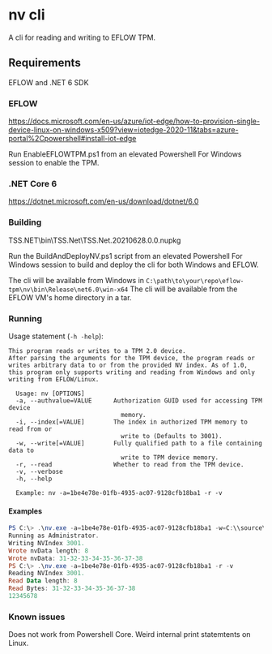 # nv cli

A cli for reading and writing to EFLOW TPM.

## Requirements

EFLOW and .NET 6 SDK

### EFLOW

https://docs.microsoft.com/en-us/azure/iot-edge/how-to-provision-single-device-linux-on-windows-x509?view=iotedge-2020-11&tabs=azure-portal%2Cpowershell#install-iot-edge

Run EnableEFLOWTPM.ps1 from an elevated Powershell For Windows session to enable the TPM.

### .NET Core 6

https://dotnet.microsoft.com/en-us/download/dotnet/6.0

### Building

TSS.NET\bin\TSS.Net\TSS.Net.20210628.0.0.nupkg

Run the BuildAndDeployNV.ps1 script from an elevated Powershell For Windows session to build and deploy the cli for both Windows and EFLOW.

The cli will be available from Windows in `C:\path\to\your\repo\eflow-tpm\nv\bin\Release\net6.0\win-x64`
The cli will be available from the EFLOW VM's home directory in a tar.

### Running

Usage statement (`-h -help`):

```text
This program reads or writes to a TPM 2.0 device.
After parsing the arguments for the TPM device, the program reads or writes arbitrary data to or from the provided NV index. As of 1.0, this program only supports writing and reading from Windows and only writing from EFLOW/Linux.

  Usage: nv [OPTIONS]
  -a, --authvalue=VALUE      Authorization GUID used for accessing TPM device
                               memory.
  -i, --index[=VALUE]        The index in authorized TPM memory to read from or
                               write to (Defaults to 3001).
  -w, --write[=VALUE]        Fully qualified path to a file containing data to
                               write to TPM device memory.
  -r, --read                 Whether to read from the TPM device.
  -v, --verbose
  -h, --help

  Example: nv -a=1be4e78e-01fb-4935-ac07-9128cfb18ba1 -r -v
```

#### Examples

```powershell
PS C:\> .\nv.exe -a=1be4e78e-01fb-4935-ac07-9128cfb18ba1 -w=C:\\source\\repos\\eflow-tpm\\test-key -v
Running as Administrator.
Writing NVIndex 3001.
Wrote nvData length: 8
Wrote nvData: 31-32-33-34-35-36-37-38
PS C:\> .\nv.exe -a=1be4e78e-01fb-4935-ac07-9128cfb18ba1 -r -v
Reading NVIndex 3001.
Read Data length: 8
Read Bytes: 31-32-33-34-35-36-37-38
12345678
```

### Known issues

Does not work from Powershell Core.
Weird internal print statemtents on Linux.
